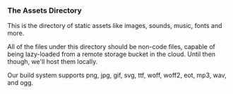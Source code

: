 ### The Assets Directory ###

This is the directory of static assets like
images, sounds, music, fonts and more.

All of the files under this directory should
be non-code files, capable of being lazy-loaded
from a remote storage bucket in the cloud. Until
then though, we'll host them locally.

Our build system supports png, jpg, gif, svg,
ttf, woff, woff2, eot, mp3, wav, and ogg.
